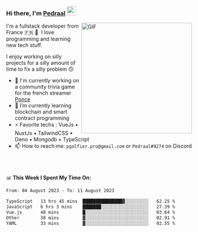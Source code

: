 ### Hi there, I'm <a href="https://pedraal.dev" target="_blank">Pedraal</a> <img src="https://media.giphy.com/media/hvRJCLFzcasrR4ia7z/giphy.gif" width="25px">
<img align="right" alt="GIF" src="https://pedraal.dev/avatar.png" width="300" height="300" />

I'm a fullstack developer from France 🇫🇷 🥖 &nbsp;I love programming and learning new
tech stuff.

I enjoy working on silly projects for a silly amount of time to fix a silly problem 🙃

- 🔭  I'm currently working on a community trivia game for the french streamer <a href="https://twitch.tv/ponce" target="_blank">Ponce</a>
- 🌱 I’m currently learning blockchain and smart contract programming
- ⚡ Favorite techs : VueJs &bull; NuxtJs &bull; TailwindCSS &bull; Deno &bull; Mongodb &bull; TypeScript
- 📫 How to reach me: `pgolfier.pro@gmail.com` or `Pedraal#9274` on Discord

<br>
<br>

📊 **This Week I Spent My Time On:**
<!--START_SECTION:waka-->

```txt
From: 04 August 2023 - To: 11 August 2023

TypeScript   13 hrs 45 mins  ███████████████▓░░░░░░░░░   62.25 %
JavaScript   6 hrs 3 mins    ███████░░░░░░░░░░░░░░░░░░   27.39 %
Vue.js       48 mins         █░░░░░░░░░░░░░░░░░░░░░░░░   03.64 %
Other        38 mins         ▓░░░░░░░░░░░░░░░░░░░░░░░░   02.91 %
YAML         33 mins         ▓░░░░░░░░░░░░░░░░░░░░░░░░   02.55 %
```

<!--END_SECTION:waka-->
